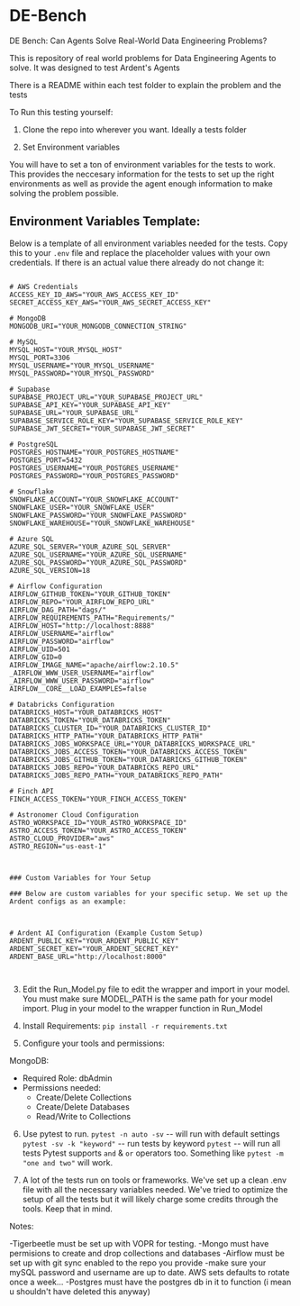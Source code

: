 # DE-Bench
DE Bench: Can Agents Solve Real-World Data Engineering Problems?

This is repository of real world problems for Data Engineering Agents to solve. It was designed to test Ardent's Agents

There is a README within each test folder to explain the problem and the tests

To Run this testing yourself:

1. Clone the repo into wherever you want. Ideally a tests folder

2. Set Environment variables

  You will have to set a ton of environment variables for the tests to work. This provides the neccesary information for the tests to set up the right environments as well as provide the agent enough information to make solving the problem possible.


## Environment Variables Template:

Below is a template of all environment variables needed for the tests. Copy this to your `.env` file and replace the placeholder values with your own credentials. If there is an actual value there already do not change it:

<pre><code>
# AWS Credentials
ACCESS_KEY_ID_AWS="YOUR_AWS_ACCESS_KEY_ID"
SECRET_ACCESS_KEY_AWS="YOUR_AWS_SECRET_ACCESS_KEY"

# MongoDB
MONGODB_URI="YOUR_MONGODB_CONNECTION_STRING"

# MySQL
MYSQL_HOST="YOUR_MYSQL_HOST"
MYSQL_PORT=3306
MYSQL_USERNAME="YOUR_MYSQL_USERNAME"
MYSQL_PASSWORD="YOUR_MYSQL_PASSWORD"

# Supabase
SUPABASE_PROJECT_URL="YOUR_SUPABASE_PROJECT_URL"
SUPABASE_API_KEY="YOUR_SUPABASE_API_KEY"
SUPABASE_URL="YOUR_SUPABASE_URL"
SUPABASE_SERVICE_ROLE_KEY="YOUR_SUPABASE_SERVICE_ROLE_KEY"
SUPABASE_JWT_SECRET="YOUR_SUPABASE_JWT_SECRET"

# PostgreSQL
POSTGRES_HOSTNAME="YOUR_POSTGRES_HOSTNAME"
POSTGRES_PORT=5432
POSTGRES_USERNAME="YOUR_POSTGRES_USERNAME"
POSTGRES_PASSWORD="YOUR_POSTGRES_PASSWORD"

# Snowflake
SNOWFLAKE_ACCOUNT="YOUR_SNOWFLAKE_ACCOUNT"
SNOWFLAKE_USER="YOUR_SNOWFLAKE_USER"
SNOWFLAKE_PASSWORD="YOUR_SNOWFLAKE_PASSWORD"
SNOWFLAKE_WAREHOUSE="YOUR_SNOWFLAKE_WAREHOUSE"

# Azure SQL
AZURE_SQL_SERVER="YOUR_AZURE_SQL_SERVER"
AZURE_SQL_USERNAME="YOUR_AZURE_SQL_USERNAME"
AZURE_SQL_PASSWORD="YOUR_AZURE_SQL_PASSWORD"
AZURE_SQL_VERSION=18

# Airflow Configuration
AIRFLOW_GITHUB_TOKEN="YOUR_GITHUB_TOKEN"
AIRFLOW_REPO="YOUR_AIRFLOW_REPO_URL"
AIRFLOW_DAG_PATH="dags/"
AIRFLOW_REQUIREMENTS_PATH="Requirements/"
AIRFLOW_HOST="http://localhost:8888"
AIRFLOW_USERNAME="airflow"
AIRFLOW_PASSWORD="airflow"
AIRFLOW_UID=501
AIRFLOW_GID=0
AIRFLOW_IMAGE_NAME="apache/airflow:2.10.5"
_AIRFLOW_WWW_USER_USERNAME="airflow"
_AIRFLOW_WWW_USER_PASSWORD="airflow"
AIRFLOW__CORE__LOAD_EXAMPLES=false

# Databricks Configuration
DATABRICKS_HOST="YOUR_DATABRICKS_HOST"
DATABRICKS_TOKEN="YOUR_DATABRICKS_TOKEN"
DATABRICKS_CLUSTER_ID="YOUR_DATABRICKS_CLUSTER_ID"
DATABRICKS_HTTP_PATH="YOUR_DATABRICKS_HTTP_PATH"
DATABRICKS_JOBS_WORKSPACE_URL="YOUR_DATABRICKS_WORKSPACE_URL"
DATABRICKS_JOBS_ACCESS_TOKEN="YOUR_DATABRICKS_ACCESS_TOKEN"
DATABRICKS_JOBS_GITHUB_TOKEN="YOUR_DATABRICKS_GITHUB_TOKEN"
DATABRICKS_JOBS_REPO="YOUR_DATABRICKS_REPO_URL"
DATABRICKS_JOBS_REPO_PATH="YOUR_DATABRICKS_REPO_PATH"

# Finch API
FINCH_ACCESS_TOKEN="YOUR_FINCH_ACCESS_TOKEN"

# Astronomer Cloud Configuration
ASTRO_WORKSPACE_ID="YOUR_ASTRO_WORKSPACE_ID"
ASTRO_ACCESS_TOKEN="YOUR_ASTRO_ACCESS_TOKEN"
ASTRO_CLOUD_PROVIDER="aws"
ASTRO_REGION="us-east-1"



### Custom Variables for Your Setup

### Below are custom variables for your specific setup. We set up the Ardent configs as an example:



# Ardent AI Configuration (Example Custom Setup)
ARDENT_PUBLIC_KEY="YOUR_ARDENT_PUBLIC_KEY"
ARDENT_SECRET_KEY="YOUR_ARDENT_SECRET_KEY"
ARDENT_BASE_URL="http://localhost:8000"


</code></pre>


3. Edit the Run_Model.py file to edit the wrapper and import in your model. You must make sure MODEL_PATH is the same path for your model import. Plug in your model to the wrapper function in Run_Model

4. Install Requirements: `pip install -r requirements.txt`

5. Configure your tools and permissions:

MongoDB:
- Required Role: dbAdmin
- Permissions needed:
  - Create/Delete Collections
  - Create/Delete Databases
  - Read/Write to Collections

6. Use pytest to run. 
`pytest -n auto -sv` -- will run with default settings
`pytest -sv -k "keyword"` -- run tests by keyword
`pytest` -- will run all tests
Pytest supports `and` & `or` operators too. Something like `pytest -m "one and two"` will work.

7. A lot of the tests run on tools or frameworks. We've set up a clean .env file with all the necessary variables needed. We've tried to optimize the setup of all the tests but it will likely charge some credits through the tools. Keep that in mind.



Notes:

-Tigerbeetle must be set up with VOPR for testing.
-Mongo must have permisions to create and drop collections and databases
-Airflow must be set up with git sync enabled to the repo you provide
-make sure your mySQL password and username are up to date. AWS sets defaults to rotate once a week...
-Postgres must have the postgres db in it to function (i mean u shouldn't have deleted this anyway)

